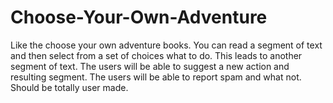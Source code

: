 # Choose-Your-Own-Adventure
Like the choose your own adventure books. You can read a segment of text and then select from a set of choices what to do. This leads to another segment of text. The users will be able to suggest a new action and resulting segment. The users will be able to report spam and what not. Should be totally user made.
